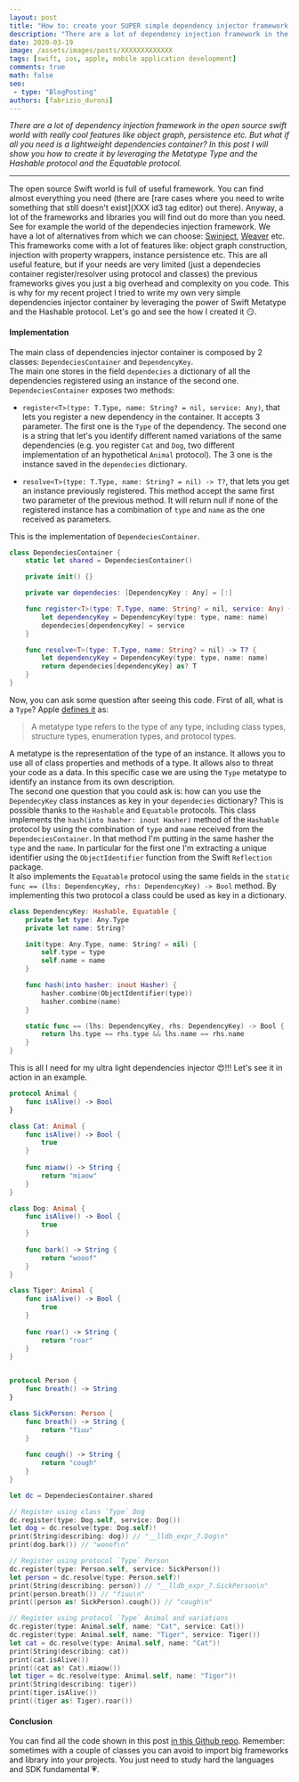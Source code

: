 ```yaml
---
layout: post
title: "How to: create your SUPER simple dependency injector framework in Swift"
description: "There are a lot of dependency injection framework in the open source swift world with really cool features like object graph, persistence etc. But what if all you need is a lightweight dependencies container? In this post I will show you how to create it by leveraging the Metatype Type, the Hashable protocol and the Equatable protocol."
date: 2020-03-19
image: /assets/images/posts/XXXXXXXXXXXXX
tags: [swift, ios, apple, mobile application development]
comments: true
math: false
seo:
 - type: "BlogPosting"
authors: [fabrizio_duroni]
---
```


*There are a lot of dependency injection framework in the open source swift world with really cool features like object graph, persistence etc. But what if all you need is a lightweight dependencies container? In this post I will show you how to create it by leveraging the Metatype Type and the Hashable protocol and the Equatable protocol.*

---

The open source Swift world is full of useful framework. You can find almost everything you need (there are [rare cases where you need to write something that still doesn't exist](XXX id3 tag editor) out there). Anyway, a lot of the frameworks and libraries you will find out do more than you need. See for example the world of the dependecies injection framework. We have a lot of alternatives from which we can choose: [Swinject](https://github.com/Swinject/Swinject "dependecies injection swift Swinject"), [Weaver](https://github.com/scribd/Weaver "dependecies injection swift Weaver") etc. This frameworks come with a lot of features like: object graph construction, injection with property wrappers, instance persistence etc. This are all useful feature, but if your needs are very limited (just a dependecies container register/resolver using protocol and classes) the previous frameworks gives you just a big overhead and complexity on you code. This is why for my recent project I tried to write my own very simple dependencies injector container by leveraging the power of Swift Metatype and the Hashable protocol. Let's go and see the how I created it :smirk:.

#### Implementation

The main class of dependencies injector container is composed by 2 classes: `DependeciesContainer` and `DependencyKey`.  
The main one stores in the field `dependecies` a dictionary of all the dependencies registered using an instance of the second one. `DependeciesContainer` exposes two methods:

* `register<T>(type: T.Type, name: String? = nil, service: Any)`, that lets you register a new dependency in the container. It accepts 3 parameter. The first one is the `Type` of the dependency. The second one is a string that let's you identify different named variations of the same dependencies (e.g. you register `Cat` and `Dog`, two different implementation of an hypothetical `Animal` protocol). The 3 one is the instance saved in the `dependecies` dictionary.

* `resolve<T>(type: T.Type, name: String? = nil) -> T?`, that lets you get an instance previously registered. This method accept the same first two parameter of the previous method. It will return null if none of the registered instance has a combination of `type` and `name` as the one received as parameters.

This is the implementation of `DependeciesContainer`.

```swift
class DependeciesContainer {
    static let shared = DependeciesContainer()

    private init() {}

    private var dependecies: [DependencyKey : Any] = [:]

    func register<T>(type: T.Type, name: String? = nil, service: Any) {
        let dependencyKey = DependencyKey(type: type, name: name)
        dependecies[dependencyKey] = service
    }

    func resolve<T>(type: T.Type, name: String? = nil) -> T? {
        let dependencyKey = DependencyKey(type: type, name: name)
        return dependecies[dependencyKey] as? T
    }
}
```

Now, you can ask some question after seeing this code. First of all, what is a `Type`? Apple [defines it](https://docs.swift.org/swift-book/ReferenceManual/Types.html#grammar_metatype-type "swift metatype") as:

> A metatype type refers to the type of any type, including class types, structure types, enumeration types, and protocol types.

 A metatype is the representation of the type of an instance. It allows you to use all of class properties and methods of a type. It allows also to threat your code as a data. In this specific case we are using the `Type` metatype to identify an instance from its own description.  
 The second one question that you could ask is: how can you use the `DependecyKey` class instances as key in your `dependecies` dictionary? This is possible thanks to the `Hashable` and `Equatable` protocols. This class implements the `hash(into hasher: inout Hasher)` method of the `Hashable` protocol by using the combination of `type` and `name` received from the `DependeciesContainer`. In that method I'm putting in the same hasher the `type` and the `name`. In particular for the first one I'm extracting a unique identifier using the `ObjectIdentifier` function from the Swift `Reflection` package.  
It also implements the `Equatable` protocol using the same fields in the `static func == (lhs: DependencyKey, rhs: DependencyKey) -> Bool` method. By implementing this two protocol a class could be used as key in a dictionary.

```swift
class DependencyKey: Hashable, Equatable {
    private let type: Any.Type
    private let name: String?

    init(type: Any.Type, name: String? = nil) {
        self.type = type
        self.name = name
    }

    func hash(into hasher: inout Hasher) {
        hasher.combine(ObjectIdentifier(type))
        hasher.combine(name)
    }

    static func == (lhs: DependencyKey, rhs: DependencyKey) -> Bool {
        return lhs.type == rhs.type && lhs.name == rhs.name
    }
}
```

This is all I need for my ultra light dependencies injector :heart_eyes:!!! Let's see it in action in an example.

```swift
protocol Animal {
    func isAlive() -> Bool
}

class Cat: Animal {
    func isAlive() -> Bool {
        true
    }
    
    func miaow() -> String {
        return "miaow"
    }
}

class Dog: Animal {
    func isAlive() -> Bool {
        true
    }
    
    func bark() -> String {
        return "wooof"
    }
}

class Tiger: Animal {
    func isAlive() -> Bool {
        true
    }
    
    func roar() -> String {
        return "roar"
    }
}


protocol Person {
    func breath() -> String
}

class SickPerson: Person {
    func breath() -> String {
        return "fiuu"
    }
    
    func cough() -> String {
        return "cough"
    }
}

let dc = DependeciesContainer.shared

// Register using class `Type` Dog
dc.register(type: Dog.self, service: Dog())
let dog = dc.resolve(type: Dog.self)!
print(String(describing: dog)) // "__lldb_expr_7.Dog\n"
print(dog.bark()) // "wooof\n"

// Register using protocol `Type` Person
dc.register(type: Person.self, service: SickPerson())
let person = dc.resolve(type: Person.self)!
print(String(describing: person)) // "__lldb_expr_7.SickPerson\n"
print(person.breath()) // "fiuu\n"
print((person as! SickPerson).cough()) // "cough\n"

// Register using protocol `Type` Animal and variations
dc.register(type: Animal.self, name: "Cat", service: Cat())
dc.register(type: Animal.self, name: "Tiger", service: Tiger())
let cat = dc.resolve(type: Animal.self, name: "Cat")!
print(String(describing: cat))
print(cat.isAlive())
print((cat as! Cat).miaow())
let tiger = dc.resolve(type: Animal.self, name: "Tiger")!
print(String(describing: tiger))
print(tiger.isAlive())
print((tiger as! Tiger).roar())
```

#### Conclusion

You can find all the code shown in this post [in this Github repo](https://github.com/chicio/XXX "custom tab bar swiftui"). Remember: sometimes with a couple of classes you can avoid to import big frameworks and library into your projects. You just need to study hard the languages and SDK fundamental :heartpulse:.